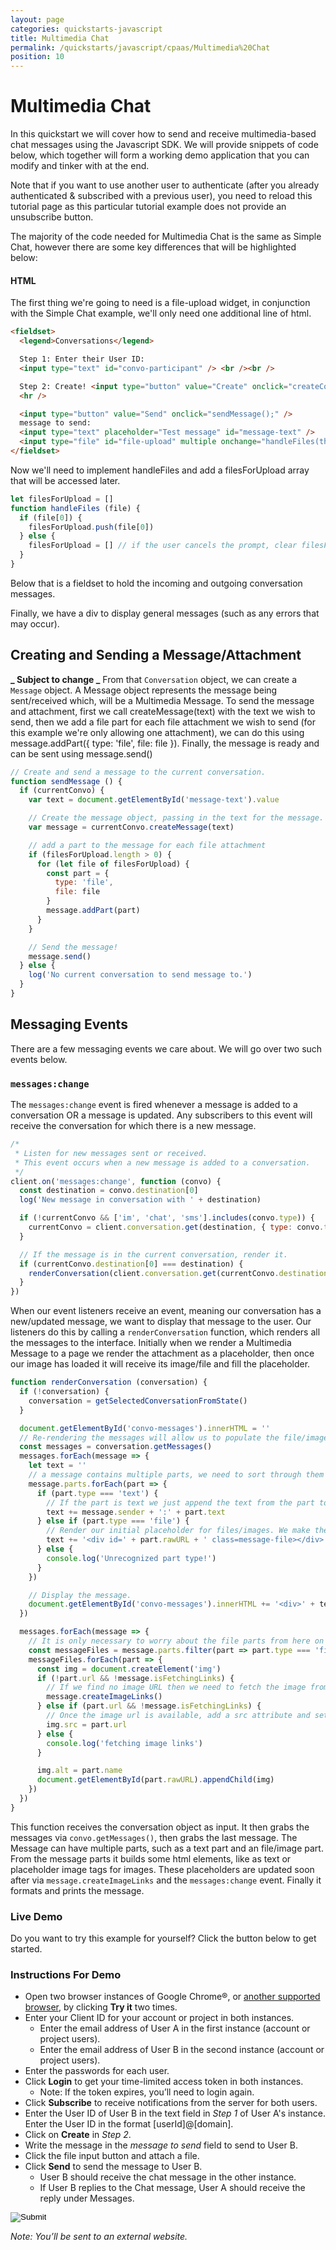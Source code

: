 ```yaml
---
layout: page
categories: quickstarts-javascript
title: Multimedia Chat
permalink: /quickstarts/javascript/cpaas/Multimedia%20Chat
position: 10
---
```


# Multimedia Chat

In this quickstart we will cover how to send and receive multimedia-based chat messages using the Javascript SDK. We will provide snippets of code below, which together will form a working demo application that you can modify and tinker with at the end.

Note that if you want to use another user to authenticate (after you already authenticated & subscribed with a previous user), you need to reload this tutorial page as this particular tutorial example does not provide an unsubscribe button.

The majority of the code needed for Multimedia Chat is the same as Simple Chat, however there are some key differences that will be highlighted below:

#### HTML

The first thing we're going to need is a file-upload widget, in conjunction with the Simple Chat example, we'll only need one additional line of html.

```html
<fieldset>
  <legend>Conversations</legend>

  Step 1: Enter their User ID:
  <input type="text" id="convo-participant" /> <br /><br />

  Step 2: Create! <input type="button" value="Create" onclick="createConvo();" /> <br />
  <hr />

  <input type="button" value="Send" onclick="sendMessage();" />
  message to send:
  <input type="text" placeholder="Test message" id="message-text" />
  <input type="file" id="file-upload" multiple onchange="handleFiles(this.files)" value="Upload File" />
</fieldset>
```

Now we'll need to implement handleFiles and add a filesForUpload array that will be accessed later.

```javascript
let filesForUpload = []
function handleFiles (file) {
  if (file[0]) {
    filesForUpload.push(file[0])
  } else {
    filesForUpload = [] // if the user cancels the prompt, clear filesForUpload
  }
}
```

Below that is a fieldset to hold the incoming and outgoing conversation messages.

Finally, we have a div to display general messages (such as any errors that may occur).

## Creating and Sending a Message/Attachment

**_ Subject to change _**
From that `Conversation` object, we can create a `Message` object. A Message object represents the message being sent/received which, will be a Multimedia Message. To send the message and attachment, first we call createMessage(text) with the text we wish to send, then we add a file part for each file attachment we wish to send (for this example we're only allowing one attachment), we can do this using message.addPart({ type: 'file', file: file }). Finally, the message is ready and can be sent using message.send()

```javascript
// Create and send a message to the current conversation.
function sendMessage () {
  if (currentConvo) {
    var text = document.getElementById('message-text').value

    // Create the message object, passing in the text for the message.
    var message = currentConvo.createMessage(text)

    // add a part to the message for each file attachment
    if (filesForUpload.length > 0) {
      for (let file of filesForUpload) {
        const part = {
          type: 'file',
          file: file
        }
        message.addPart(part)
      }
    }

    // Send the message!
    message.send()
  } else {
    log('No current conversation to send message to.')
  }
}
```

## Messaging Events

There are a few messaging events we care about. We will go over two such events below.

### `messages:change`

The `messages:change` event is fired whenever a message is added to a conversation OR a message is updated. Any subscribers to this event will receive the conversation for which there is a new message.

```javascript
/*
 * Listen for new messages sent or received.
 * This event occurs when a new message is added to a conversation.
 */
client.on('messages:change', function (convo) {
  const destination = convo.destination[0]
  log('New message in conversation with ' + destination)

  if (!currentConvo && ['im', 'chat', 'sms'].includes(convo.type)) {
    currentConvo = client.conversation.get(destination, { type: convo.type })
  }

  // If the message is in the current conversation, render it.
  if (currentConvo.destination[0] === destination) {
    renderConversation(client.conversation.get(currentConvo.destination, { type: convo.type }))
  }
})
```

When our event listeners receive an event, meaning our conversation has a new/updated message, we want to display that message to the user. Our listeners do this by calling a `renderConversation` function, which renders all the messages to the interface. Initially when we render a Multimedia Message to a page we render the attachment as a placeholder, then once our image has loaded it will receive its image/file and fill the placeholder.

```javascript
function renderConversation (conversation) {
  if (!conversation) {
    conversation = getSelectedConversationFromState()
  }

  document.getElementById('convo-messages').innerHTML = ''
  // Re-rendering the messages will allow us to populate the file/image placeholder
  const messages = conversation.getMessages()
  messages.forEach(message => {
    let text = ''
    // a message contains multiple parts, we need to sort through them and act accordingly
    message.parts.forEach(part => {
      if (part.type === 'text') {
        // If the part is text we just append the text from the part to the interface
        text += message.sender + ':' + part.text
      } else if (part.type === 'file') {
        // Render our initial placeholder for files/images. We make the id = part.url for easy lookups later
        text += '<div id=' + part.rawURL + ' class=message-file></div>'
      } else {
        console.log('Unrecognized part type!')
      }
    })

    // Display the message.
    document.getElementById('convo-messages').innerHTML += '<div>' + text + '</div>'
  })

  messages.forEach(message => {
    // It is only necessary to worry about the file parts from here on
    const messageFiles = message.parts.filter(part => part.type === 'file')
    messageFiles.forEach(part => {
      const img = document.createElement('img')
      if (!part.url && !message.isFetchingLinks) {
        // If we find no image URL then we need to fetch the image from the API
        message.createImageLinks()
      } else if (part.url && !message.isFetchingLinks) {
        // Once the image url is available, add a src attribute and set it to the URL
        img.src = part.url
      } else {
        console.log('fetching image links')
      }

      img.alt = part.name
      document.getElementById(part.rawURL).appendChild(img)
    })
  })
}
```

This function receives the conversation object as input. It then grabs the messages via `convo.getMessages()`, then grabs the last message. The Message can have multiple parts, such as a text part and an file/image part. From the message parts it builds some html elements, like as text or placeholder image tags for images. These placeholders are updated soon after via `message.createImageLinks` and the `messages:change` event. Finally it formats and prints the message.

### Live Demo

Do you want to try this example for yourself? Click the button below to get started.

### Instructions For Demo

- Open two browser instances of Google Chrome®, or [another supported browser](get-started), by clicking **Try it** two times.
- Enter your Client ID for your account or project in both instances.
  - Enter the email address of User A in the first instance (account or project users).
  - Enter the email address of User B in the second instance (account or project users).
- Enter the passwords for each user.
- Click **Login** to get your time-limited access token in both instances.
  - Note: If the token expires, you’ll need to login again.
- Click **Subscribe** to receive notifications from the server for both users.
- Enter the User ID of User B in the text field in _Step 1_ of User A's instance. Enter the User ID in the format [userId]@[domain].
- Click on **Create** in _Step 2_.
- Write the message in the _message to send_ field to send to User B.
- Click the file input button and attach a file.
- Click **Send** to send the message to User B.
  - User B should receive the chat message in the other instance.
  - If User B replies to the Chat message, User A should receive the reply under Messages.

<form action="https://codepen.io/pen/define" method="POST" target="_blank" class="codepen-form"><input type="hidden" name="data" value=' {&quot;js&quot;:&quot;/**\n * Javascript SDK Multimedia Chat Demo\n */\n\nconst client = Kandy.create({\n  subscription: {\n    expires: 3600\n  },\n  // Required: Server connection configs.\n  authentication: {\n    // Required: Server connection configs.\n    server: {\n      base: &apos;$KANDYFQDN$&apos;\n    },\n    clientCorrelator: &apos;sampleCorrelator&apos;\n  }\n})\n\nconst cpaasAuthUrl = &apos;https://$KANDYFQDN$/cpaas/auth/v1/token&apos;\n\n/**\n * Creates a form body from an dictionary\n */\nfunction createFormBody (paramsObject) {\n  const keyValuePairs = Object.entries(paramsObject).map(\n    ([key, value]) => encodeURIComponent(key) + &apos;=&apos; + encodeURIComponent(value)\n  )\n  return keyValuePairs.join(&apos;&&apos;)\n}\n/**\n * Gets the tokens necessary for authentication to $KANDY$\n */\nasync function getTokens ({ clientId, username, password }) {\n  const formBody = createFormBody({\n    client_id: clientId,\n    username,\n    password,\n    grant_type: &apos;password&apos;,\n    scope: &apos;openid&apos;\n  })\n\n  // POST a request to create a new authentication access token.\n  const fetchResult = await fetch(cpaasAuthUrl, {\n    method: &apos;POST&apos;,\n    headers: {\n      &apos;Content-Type&apos;: &apos;application/x-www-form-urlencoded&apos;\n    },\n    body: formBody\n  })\n\n  // Parse the result of the fetch as a JSON format.\n  const data = await fetchResult.json()\n\n  return { accessToken: data.access_token, idToken: data.id_token, expiresIn: data.expires_in }\n}\n\nasync function login () {\n  const clientId = document.getElementById(&apos;clientId&apos;).value\n  const userEmail = document.getElementById(&apos;userEmail&apos;).value\n  const password = document.getElementById(&apos;password&apos;).value\n\n  try {\n    const { accessToken, idToken, expiresIn } = await getTokens({ clientId, username: userEmail, password })\n\n    if (!accessToken || !idToken) {\n      log(&apos;Error: Failed to get valid authentication tokens. Please check the credentials provided.&apos;)\n      return\n    }\n    client.setTokens({ accessToken, idToken })\n    document.getElementById(&apos;loginBtn&apos;).disabled = true\n    document.getElementById(&apos;subscribeBtn&apos;).disabled = false\n    log(&apos;Successfully logged in as &apos; + userEmail + &apos;. Your access token will expire in &apos; + expiresIn / 60 + &apos; minutes&apos;)\n  } catch (error) {\n    log(&apos;Error: Failed to get authentication tokens. Error: &apos; + error)\n  }\n}\n\nfunction subscribe () {\n  const services = [&apos;chat&apos;]\n  const subscriptionType = &apos;websocket&apos;\n  client.services.subscribe(services, subscriptionType)\n}\n\nclient.on(&apos;subscription:change&apos;, function () {\n  if (\n    client.services.getSubscriptions().isPending === false &&\n    client.services.getSubscriptions().subscribed.length > 0\n  ) {\n    document.getElementById(&apos;subscribeBtn&apos;).disabled = true\n    log(&apos;Successfully subscribed&apos;)\n  }\n})\n\nclient.on(&apos;subscription:error&apos;, function (params) {\n  log(&apos;Unable to subscribe. Error: &apos; + params.error.message)\n})\n\nlet filesForUpload = []\nfunction handleFiles (file) {\n  if (file[0]) {\n    filesForUpload.push(file[0])\n  } else {\n    filesForUpload = [] // if the user cancels the prompt, clear filesForUpload\n  }\n}\n\n// Utility function for appending messages to the message div.\nfunction log (message) {\n  // Wrap message in textNode to guarantee that it is a string\n  // https://stackoverflow.com/questions/476821/is-a-dom-text-node-guaranteed-to-not-be-interpreted-as-html\n  const textNode = document.createTextNode(message)\n  const divContainer = document.createElement(&apos;div&apos;)\n  divContainer.appendChild(textNode)\n  document.getElementById(&apos;messages&apos;).appendChild(divContainer)\n}\n\n/*\n *  Multimedia Chat functionality.\n */\n\n// We will only track one conversation in this demo.\nvar currentConvo\n\n// Create a new conversation with another user.\nfunction createConvo () {\n  const participant = document.getElementById(&apos;convo-participant&apos;).value\n\n  // Pass in the full username of a user to create a conversation with them.\n  currentConvo = client.conversation.create([participant], { type: &apos;chat&apos; })\n\n  log(&apos;Conversation created with: &apos; + participant)\n}\n\n// Create and send a message to the current conversation.\nfunction sendMessage () {\n  if (currentConvo) {\n    var text = document.getElementById(&apos;message-text&apos;).value\n\n    // Create the message object, passing in the text for the message.\n    var message = currentConvo.createMessage(text)\n\n    // add a part to the message for each file attachment\n    if (filesForUpload.length > 0) {\n      for (let file of filesForUpload) {\n        const part = {\n          type: &apos;file&apos;,\n          file: file\n        }\n        message.addPart(part)\n      }\n    }\n\n    // Send the message!\n    message.send()\n  } else {\n    log(&apos;No current conversation to send message to.&apos;)\n  }\n}\n\n/*\n * Listen for new messages sent or received.\n * This event occurs when a new message is added to a conversation.\n */\nclient.on(&apos;messages:change&apos;, function (convo) {\n  const destination = convo.destination[0]\n  log(&apos;New message in conversation with &apos; + destination)\n\n  if (!currentConvo && [&apos;im&apos;, &apos;chat&apos;, &apos;sms&apos;].includes(convo.type)) {\n    currentConvo = client.conversation.get(destination, { type: convo.type })\n  }\n\n  // If the message is in the current conversation, render it.\n  if (currentConvo.destination[0] === destination) {\n    renderConversation(client.conversation.get(currentConvo.destination, { type: convo.type }))\n  }\n})\n\nfunction renderConversation (conversation) {\n  if (!conversation) {\n    conversation = getSelectedConversationFromState()\n  }\n\n  document.getElementById(&apos;convo-messages&apos;).innerHTML = &apos;&apos;\n  // Re-rendering the messages will allow us to populate the file/image placeholder\n  const messages = conversation.getMessages()\n  messages.forEach(message => {\n    let text = &apos;&apos;\n    // a message contains multiple parts, we need to sort through them and act accordingly\n    message.parts.forEach(part => {\n      if (part.type === &apos;text&apos;) {\n        // If the part is text we just append the text from the part to the interface\n        text += message.sender + &apos;:&apos; + part.text\n      } else if (part.type === &apos;file&apos;) {\n        // Render our initial placeholder for files/images. We make the id = part.url for easy lookups later\n        text += &apos;<div id=&apos; + part.rawURL + &apos; class=message-file></div>&apos;\n      } else {\n        console.log(&apos;Unrecognized part type!&apos;)\n      }\n    })\n\n    // Display the message.\n    document.getElementById(&apos;convo-messages&apos;).innerHTML += &apos;<div>&apos; + text + &apos;</div>&apos;\n  })\n\n  messages.forEach(message => {\n    // It is only necessary to worry about the file parts from here on\n    const messageFiles = message.parts.filter(part => part.type === &apos;file&apos;)\n    messageFiles.forEach(part => {\n      const img = document.createElement(&apos;img&apos;)\n      if (!part.url && !message.isFetchingLinks) {\n        // If we find no image URL then we need to fetch the image from the API\n        message.createImageLinks()\n      } else if (part.url && !message.isFetchingLinks) {\n        // Once the image url is available, add a src attribute and set it to the URL\n        img.src = part.url\n      } else {\n        console.log(&apos;fetching image links&apos;)\n      }\n\n      img.alt = part.name\n      document.getElementById(part.rawURL).appendChild(img)\n    })\n  })\n}\n\n&quot;,&quot;html&quot;:&quot;<script src=\&quot;https://cdn.jsdelivr.net/gh/Kandy-IO/kandy-cpaas-js-sdk@619/dist/kandy.js\&quot;></script>\n<fieldset>\n  <legend>Authenticate using your account information</legend>\n  Client ID: <input type=\&quot;text\&quot; id=\&quot;clientId\&quot; /> Email\n  <input type=\&quot;text\&quot; id=\&quot;userEmail\&quot; placeholder=\&quot;Email\&quot; /> Password: <input type=\&quot;password\&quot; id=\&quot;password\&quot; />\n  <input type=\&quot;button\&quot; id=\&quot;loginBtn\&quot; value=\&quot;Login\&quot; onclick=\&quot;login();\&quot; />\n</fieldset>\n<fieldset>\n  <legend>Subscribe to Chat Service on Websocket Channel</legend>\n  <input type=\&quot;button\&quot; id=\&quot;subscribeBtn\&quot; disabled value=\&quot;Subscribe\&quot; onclick=\&quot;subscribe();\&quot; />\n</fieldset>\n\n<fieldset>\n  <legend>Conversations</legend>\n\n  Step 1: Enter their User ID:\n  <input type=\&quot;text\&quot; id=\&quot;convo-participant\&quot; /> <br /><br />\n\n  Step 2: Create! <input type=\&quot;button\&quot; value=\&quot;Create\&quot; onclick=\&quot;createConvo();\&quot; /> <br />\n  <hr />\n\n  <input type=\&quot;button\&quot; value=\&quot;Send\&quot; onclick=\&quot;sendMessage();\&quot; />\n  message to send:\n  <input type=\&quot;text\&quot; placeholder=\&quot;Test message\&quot; id=\&quot;message-text\&quot; />\n  <input type=\&quot;file\&quot; id=\&quot;file-upload\&quot; multiple onchange=\&quot;handleFiles(this.files)\&quot; value=\&quot;Upload File\&quot; />\n</fieldset>\n\n<fieldset>\n  <legend>Messages</legend>\n  <div id=\&quot;convo-messages\&quot;></div>\n</fieldset>\n\n<div id=\&quot;messages\&quot;></div>\n\n&quot;,&quot;css&quot;:&quot;&quot;,&quot;title&quot;:&quot;Javascript SDK Multimedia Chat Demo&quot;,&quot;editors&quot;:&quot;101&quot;} '><input type="image" src="./TryItOn-CodePen.png"></form>

_Note: You’ll be sent to an external website._

